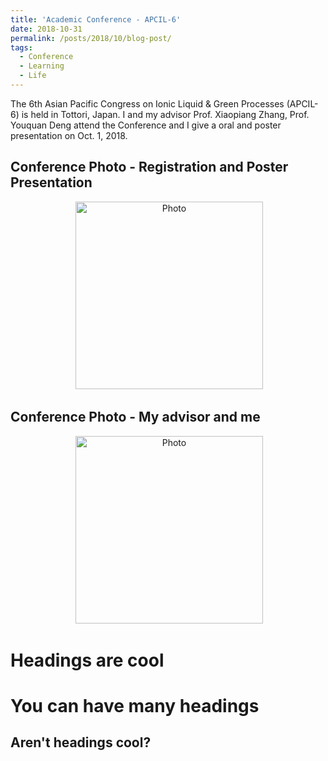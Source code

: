 ```yaml
---
title: 'Academic Conference - APCIL-6'
date: 2018-10-31
permalink: /posts/2018/10/blog-post/
tags:
  - Conference
  - Learning
  - Life
---
```


The 6th Asian Pacific Congress on Ionic Liquid & Green Processes (APCIL-6) is held in Tottori, Japan. I and my advisor Prof. Xiaopiang Zhang, Prof. Youquan Deng attend the Conference and I give a oral and poster presentation on Oct. 1, 2018.

## Conference Photo - Registration and Poster Presentation

<p align="center">
  <img src="https://yongjiguan.github.io/images/2018-1.png" alt="Photo" style="width:300;"/> 
</p>

## Conference Photo - My advisor and me
<p align="center">
  <img src="https://yongjiguan.github.io/images/2018-2.jpg" alt="Photo" style="width:300;"/> 
</p>

Headings are cool
======

You can have many headings
======

Aren't headings cool?
------